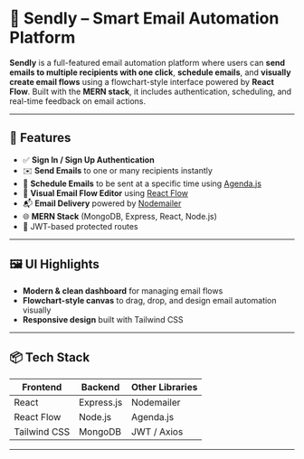 # 📧 Sendly – Smart Email Automation Platform

**Sendly** is a full-featured email automation platform where users can **send emails to multiple recipients with one click**, **schedule emails**, and **visually create email flows** using a flowchart-style interface powered by **React Flow**. Built with the **MERN stack**, it includes authentication, scheduling, and real-time feedback on email actions.

---

## 🚀 Features

- ✅ **Sign In / Sign Up Authentication**
- ✉️ **Send Emails** to one or many recipients instantly
- 📅 **Schedule Emails** to be sent at a specific time using [Agenda.js](https://github.com/agenda/agenda)
- 🧠 **Visual Email Flow Editor** using [React Flow](https://reactflow.dev/)
- 📬 **Email Delivery** powered by [Nodemailer](https://nodemailer.com/)
- 🌐 **MERN Stack** (MongoDB, Express, React, Node.js)
- 🔐 JWT-based protected routes

---

## 🖼️ UI Highlights

- **Modern & clean dashboard** for managing email flows
- **Flowchart-style canvas** to drag, drop, and design email automation visually
- **Responsive design** built with Tailwind CSS

---

## 📦 Tech Stack

| Frontend  | Backend    | Other Libraries |
|-----------|------------|-----------------|
| React     | Express.js | Nodemailer      |
| React Flow | Node.js   | Agenda.js       |
| Tailwind CSS | MongoDB | JWT / Axios     |

---
